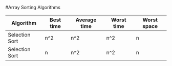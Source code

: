 #Array Sorting Algorithms

| Algorithm       | Best time | Average time | Worst time | Worst space |
| --------------- | --------- | ------------ | ---------- | ----------- | 
| Selection Sort  | n^2       | n^2          | n^2        | n           |
| Selection Sort  | n         | n^2          | n^2        | n           |
